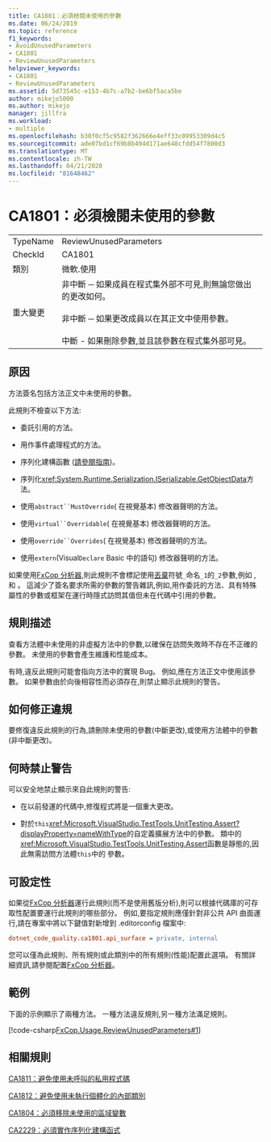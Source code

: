```yaml
---
title: CA1801：必須檢閱未使用的參數
ms.date: 06/24/2019
ms.topic: reference
f1_keywords:
- AvoidUnusedParameters
- CA1801
- ReviewUnusedParameters
helpviewer_keywords:
- CA1801
- ReviewUnusedParameters
ms.assetid: 5d73545c-e153-4b7c-a7b2-be6bf5aca5be
author: mikejo5000
ms.author: mikejo
manager: jillfra
ms.workload:
- multiple
ms.openlocfilehash: b30f0cf5c9582f362666e4eff33c09953309d4c5
ms.sourcegitcommit: ade07bd1cf69b8b494d171ae648cfdd54f7800d3
ms.translationtype: MT
ms.contentlocale: zh-TW
ms.lasthandoff: 04/21/2020
ms.locfileid: "81648462"
---
```

# <a name="ca1801-review-unused-parameters"></a>CA1801：必須檢閱未使用的參數

|||
|-|-|
|TypeName|ReviewUnusedParameters|
|CheckId|CA1801|
|類別|微軟.使用|
|重大變更|非中斷 ─ 如果成員在程式集外部不可見,則無論您做出的更改如何。<br /><br /> 非中斷 ─ 如果更改成員以在其正文中使用參數。<br /><br /> 中斷 - 如果刪除參數,並且該參數在程式集外部可見。|

## <a name="cause"></a>原因

方法簽名包括方法正文中未使用的參數。

此規則不檢查以下方法:

- 委託引用的方法。

- 用作事件處理程式的方法。

- 序列化建構函數 ([請參閱指南](/dotnet/standard/serialization/serialization-guidelines#supporting-runtime-serialization))。

- 序列化<xref:System.Runtime.Serialization.ISerializable.GetObjectData>方法。

- 使用`abstract``MustOverride`( 在視覺基本) 修改器聲明的方法。

- 使用`virtual``Overridable`( 在視覺基本) 修改器聲明的方法。

- 使用`override``Overrides`( 在視覺基本) 修改器聲明的方法。

- 使用`extern`(Visual`Declare` Basic 中的語句) 修改器聲明的方法。

如果使用[FxCop 分析器](install-fxcop-analyzers.md),則此規則不會標記使用[丟棄](/dotnet/csharp/discards)符號`_`命名`_1`的`_2`參數,例如 , 和 。 這減少了簽名要求所需的參數的警告雜訊,例如,用作委託的方法、具有特殊屬性的參數或框架在運行時隱式訪問其值但未在代碼中引用的參數。

## <a name="rule-description"></a>規則描述

查看方法體中未使用的非虛擬方法中的參數,以確保在訪問失敗時不存在不正確的參數。 未使用的參數會產生維護和性能成本。

有時,違反此規則可能會指向方法中的實現 Bug。 例如,應在方法正文中使用該參數。 如果參數由於向後相容性而必須存在,則禁止顯示此規則的警告。

## <a name="how-to-fix-violations"></a>如何修正違規

要修復違反此規則的行為,請刪除未使用的參數(中斷更改),或使用方法體中的參數(非中斷更改)。

## <a name="when-to-suppress-warnings"></a>何時禁止警告

可以安全地禁止顯示來自此規則的警告:

- 在以前發運的代碼中,修復程式將是一個重大更改。

- 對於`this`<xref:Microsoft.VisualStudio.TestTools.UnitTesting.Assert?displayProperty=nameWithType>的自定義擴展方法中的參數。 類中的<xref:Microsoft.VisualStudio.TestTools.UnitTesting.Assert>函數是靜態的,因此無需訪問方法體`this`中的 參數。

## <a name="configurability"></a>可設定性

如果從[FxCop 分析器](install-fxcop-analyzers.md)運行此規則(而不是使用舊版分析),則可以根據代碼庫的可存取性配置要運行此規則的哪些部分。 例如,要指定規則應僅針對非公共 API 曲面運行,請在專案中將以下鍵值對新增到 .editorconfig 檔案中:

```ini
dotnet_code_quality.ca1801.api_surface = private, internal
```

您可以僅為此規則、所有規則或此類別中的所有規則(性能)配置此選項。 有關詳細資訊,請參閱配置[FxCop 分析器](configure-fxcop-analyzers.md)。

## <a name="example"></a>範例

下面的示例顯示了兩種方法。 一種方法違反規則,另一種方法滿足規則。

[!code-csharp[FxCop.Usage.ReviewUnusedParameters#1](../code-quality/codesnippet/CSharp/ca1801-review-unused-parameters_1.cs)]

## <a name="related-rules"></a>相關規則

[CA1811：避免使用未呼叫的私用程式碼](../code-quality/ca1811.md)

[CA1812：避免使用未執行個體化的內部類別](../code-quality/ca1812.md)

[CA1804：必須移除未使用的區域變數](../code-quality/ca1804.md)

[CA2229：必須實作序列化建構函式](../code-quality/ca2229.md)

